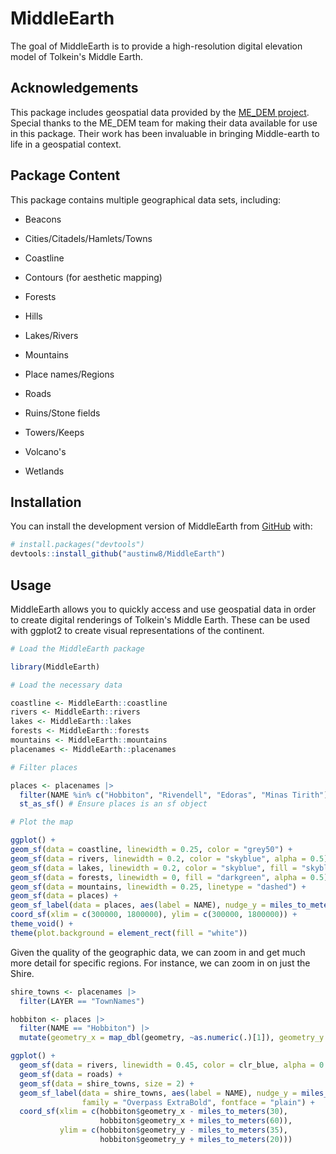 # MiddleEarth

<!-- badges: start -->

<!-- badges: end -->

The goal of MiddleEarth is to provide a high-resolution digital elevation model of Tolkein's Middle Earth.

## Acknowledgements

This package includes geospatial data provided by the [ME_DEM project](https://github.com/jvangeld/ME-GIS). Special thanks to the ME_DEM team for making their data available for use in this package. Their work has been invaluable in bringing Middle-earth to life in a geospatial context.

## Package Content

This package contains multiple geographical data sets, including:

-   Beacons

-   Cities/Citadels/Hamlets/Towns

-   Coastline

-   Contours (for aesthetic mapping)

-   Forests

-   Hills

-   Lakes/Rivers

-   Mountains

-   Place names/Regions

-   Roads

-   Ruins/Stone fields

-   Towers/Keeps

-   Volcano's

-   Wetlands

## Installation

You can install the development version of MiddleEarth from [GitHub](https://github.com/) with:

``` r
# install.packages("devtools")
devtools::install_github("austinw8/MiddleEarth")
```

## Usage

MiddleEarth allows you to quickly access and use geospatial data in order to create digital renderings of Tolkein's Middle Earth. These can be used with ggplot2 to create visual representations of the continent.

``` r
# Load the MiddleEarth package

library(MiddleEarth)

# Load the necessary data

coastline <- MiddleEarth::coastline 
rivers <- MiddleEarth::rivers 
lakes <- MiddleEarth::lakes 
forests <- MiddleEarth::forests 
mountains <- MiddleEarth::mountains 
placenames <- MiddleEarth::placenames

# Filter places

places <- placenames |> 
  filter(NAME %in% c("Hobbiton", "Rivendell", "Edoras", "Minas Tirith")) |>  
  st_as_sf() # Ensure places is an sf object

# Plot the map

ggplot() + 
geom_sf(data = coastline, linewidth = 0.25, color = "grey50") + 
geom_sf(data = rivers, linewidth = 0.2, color = "skyblue", alpha = 0.5) + 
geom_sf(data = lakes, linewidth = 0.2, color = "skyblue", fill = "skyblue") + 
geom_sf(data = forests, linewidth = 0, fill = "darkgreen", alpha = 0.5) + 
geom_sf(data = mountains, linewidth = 0.25, linetype = "dashed") + 
geom_sf(data = places) + 
geom_sf_label(data = places, aes(label = NAME), nudge_y = miles_to_meters(40)) + 
coord_sf(xlim = c(300000, 1800000), ylim = c(300000, 1800000)) + 
theme_void() + 
theme(plot.background = element_rect(fill = "white"))
```

Given the quality of the geographic data, we can zoom in and get much more detail for specific regions. For instance, we can zoom in on just the Shire.

``` r
shire_towns <- placenames |>  
  filter(LAYER == "TownNames")

hobbiton <- places |> 
  filter(NAME == "Hobbiton") |> 
  mutate(geometry_x = map_dbl(geometry, ~as.numeric(.)[1]), geometry_y = map_dbl(geometry, ~as.numeric(.)[2]))

ggplot() +
  geom_sf(data = rivers, linewidth = 0.45, color = clr_blue, alpha = 0.5) +
  geom_sf(data = roads) +
  geom_sf(data = shire_towns, size = 2) +
  geom_sf_label(data = shire_towns, aes(label = NAME), nudge_y = miles_to_meters(3),
                family = "Overpass ExtraBold", fontface = "plain") +
  coord_sf(xlim = c(hobbiton$geometry_x - miles_to_meters(30), 
                    hobbiton$geometry_x + miles_to_meters(60)),
           ylim = c(hobbiton$geometry_y - miles_to_meters(35), 
                    hobbiton$geometry_y + miles_to_meters(20)))
```
